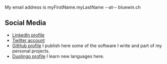 
My email address is myFirstName.myLastName --at-- bluewin.ch

## Social Media
- [LinkedIn profile](https://www.linkedin.com/in/ghasemialireza/)
- [Twitter account](https://twitter.com/a_ghasemi/)
- [GitHub profile](https://github.com/aghasemi) I publish here some of the software I write and part of my personal projects.
- [Duolingo profile](https://www.duolingo.com/profile/alireza) I learn new languages here.
